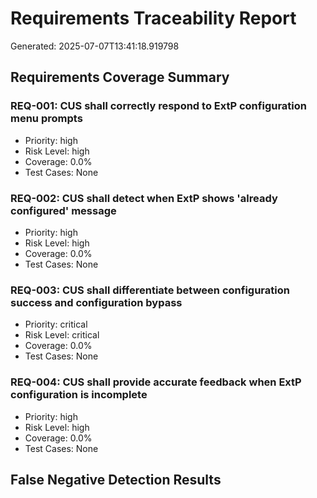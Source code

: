 # Requirements Traceability Report
Generated: 2025-07-07T13:41:18.919798

## Requirements Coverage Summary
### REQ-001: CUS shall correctly respond to ExtP configuration menu prompts
- Priority: high
- Risk Level: high
- Coverage: 0.0%
- Test Cases: None

### REQ-002: CUS shall detect when ExtP shows 'already configured' message
- Priority: high
- Risk Level: high
- Coverage: 0.0%
- Test Cases: None

### REQ-003: CUS shall differentiate between configuration success and configuration bypass
- Priority: critical
- Risk Level: critical
- Coverage: 0.0%
- Test Cases: None

### REQ-004: CUS shall provide accurate feedback when ExtP configuration is incomplete
- Priority: high
- Risk Level: high
- Coverage: 0.0%
- Test Cases: None

## False Negative Detection Results